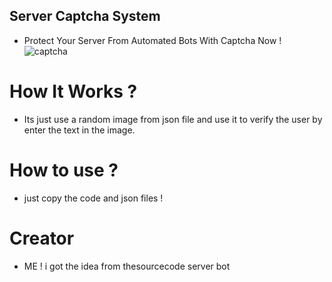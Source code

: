## Server Captcha System
- Protect Your Server From Automated Bots With Captcha Now !
![captcha](https://cdn.discordapp.com/attachments/590252468475133953/590258188788563974/discord-icon-7.png)

# How It Works ?
- Its just use a random image from json file 
and use it to verify the user 
by enter the text in the image.


# How to use ? 
- just copy the code and json files !


# Creator
- ME !
i got the idea from thesourcecode server bot
